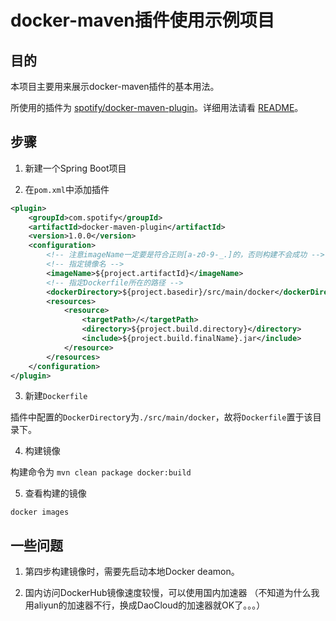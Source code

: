 # docker-maven插件使用示例项目


## 目的

本项目主要用来展示docker-maven插件的基本用法。

所使用的插件为 [spotify/docker-maven-plugin](https://github.com/spotify/docker-maven-plugin)。详细用法请看 [README](https://github.com/spotify/docker-maven-plugin/blob/master/README.md)。

## 步骤

1. 新建一个Spring Boot项目

2. 在`pom.xml`中添加插件

```xml
<plugin>
    <groupId>com.spotify</groupId>
    <artifactId>docker-maven-plugin</artifactId>
    <version>1.0.0</version>
    <configuration>
        <!-- 注意imageName一定要是符合正则[a-z0-9-_.]的，否则构建不会成功 -->
        <!-- 指定镜像名 -->
        <imageName>${project.artifactId}</imageName>
        <!-- 指定Dockerfile所在的路径 -->
        <dockerDirectory>${project.basedir}/src/main/docker</dockerDirectory>
        <resources>
            <resource>
                <targetPath>/</targetPath>
                <directory>${project.build.directory}</directory>
                <include>${project.build.finalName}.jar</include>
            </resource>
        </resources>
    </configuration>
</plugin>
```

3. 新建`Dockerfile`

插件中配置的`DockerDirector`y为`./src/main/docker`，故将`Dockerfile`置于该目录下。

4. 构建镜像

构建命令为 `mvn clean package docker:build`

5. 查看构建的镜像

`docker images`

## 一些问题

1. 第四步构建镜像时，需要先启动本地Docker deamon。

2. 国内访问DockerHub镜像速度较慢，可以使用国内加速器
（不知道为什么我用aliyun的加速器不行，换成DaoCloud的加速器就OK了。。。）








